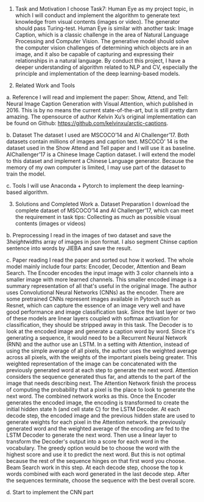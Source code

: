 1.	Task and Motivation
  I choose Task7: Human Eye as my project topic, in which I will conduct and implement the algorithm to generate text knowledge from visual contents (images or video). The generator should pass Turing-test.
  Human Eye is similar with another task: Image Caption, which is a classic challenge in the area of Natural Language Processing and Computer Vision. The generative model should solve the computer vision challenges of determining which objects are in an image, and it also be capable of capturing and expressing their relationships in a natural language.
By conduct this project, I have a deeper understanding of algorithm related to NLP and CV, especially the principle and implementation of the deep learning-based models.


2.	Related Work and Tools

a.	Reference
I will read and implement the paper: Show, Attend, and Tell: Neural Image Caption Generation with Visual Attention, which published in 2016. This is by no means the current state-of-the-art, but is still pretty darn amazing. The opensource of author Kelvin Xu’s original implementation can be found on Github: https://github.com/kelvinxu/arctic-captions. 

b.	Dataset
The dataset I used are MSCOCO’14 and AI Challenger’17. Both datasets contain millions of images and caption text. MSCOCO’ 14 is the dataset used in the Show Attend and Tell paper and I will use it as baseline. AIChallenger’17 is a Chinese Image Caption dataset. I will extend the model to this dataset and implement a Chinese Language generator. Because the memory of my own computer is limited, I may use part of the dataset to train the model.

c.	Tools
I will use Anaconda + Pytorch to implement the deep learning-based algorithm.


3.	Solutions and Completed Work 
a.	Dataset Preparation
I download the complete dataset of MSCOCO’14 and AI Challenger’17, which can meet the requirement in task tips: Collecting as much as possible visual contents (images or videos)

b.	Preprocessing
I read in the images of two dataset and save the 3*height*widths array of images in json format. I also segment Chinse caption sentence into words by JIEBA and save the result.

c.	Paper reading
I read the paper and sorted out how it worked. The whole model mainly include four parts: Encoder, Decoder, Attention and Beam Search.
The Encoder encodes the input image with 3 color channels into a smaller image with more learned channels. This smaller encoded image is a summary representation of all that's useful in the original image. The author uses Convolutional Neural Networks (CNNs) as the encoder. There are some pretrained CNNs represent images available in Pytorch such as Resnet, which can capture the essence of an image very well and have good performance and image classification task. Since the last layer or two of these models are linear layers coupled with softmax activation for classification, they should be stripped away in this task.
The Decoder is to look at the encoded image and generate a caption word by word. Since it's generating a sequence, it would need to be a Recurrent Neural Network (RNN) and the author use an LSTM. In a setting with Attention, instead of using the simple average of all pixels, the author uses the weighted average across all pixels, with the weights of the important pixels being greater. This weighted representation of the image can be concatenated with the previously generated word at each step to generate the next word.
Attention considers the sequence generated thus far, and attends to the part of the image that needs describing next. The Attention Network finish the process of computing the probability that a pixel is the place to look to generate the next word. 
The combined network works as this. Once the Encoder generates the encoded image, the encoding is transformed to create the initial hidden state h (and cell state C) for the LSTM Decoder. At each decode step, the encoded image and the previous hidden state are used to generate weights for each pixel in the Attention network. the previously generated word and the weighted average of the encoding are fed to the LSTM Decoder to generate the next word.
Then use a linear layer to transform the Decoder's output into a score for each word in the vocabulary. The greedy option would be to choose the word with the highest score and use it to predict the next word. But this is not optimal because the rest of the sequence hinges on that first word you choose. Beam Search work in this step. At each decode step, choose the top k words combined with each word generated in the last decode step. After the sequences terminate, choose the sequence with the best overall score.

d.	Start to implement the CNN part
